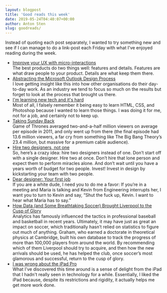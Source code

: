 ```yaml
---
layout: blogpost
title: 'Good reads this week'
date: 2019-05-24T04:40:07+00:00
author: Anton Sten
slug: goodreads/
---
```


Instead of quoting each post separately, I wanted to try something new and see if I can manage to do a link-post each Friday with what I've enjoyed reading during the week.

- [Improve your UX with micro-interactions](https://uxdesign.cc/improve-your-ux-with-micro-interactions-bd152445d8e5)<br />The best products do two things well: features and details. Features are what draw people to your product. Details are what keep them there.
- [Abstracting the Microsoft Outlook Design Process](https://medium.com/microsoft-design/abstracting-the-microsoft-outlook-design-process-ca811ea5053)<br />I love getting insight like this into how other organisations do their day-to-day work. As an industry we tend to focus so much on the results but forget to look at the process that brought us there.
- [I'm learning new tech and it's hard](https://automattic.design/2019/05/22/you-got-this/)<BR />Most of all, I falsely remember it being easy to learn HTML, CSS, and Photoshop because I wanted to learn those things. I was doing it for me, not for a job, and certainly not to keep up.
- [Taking Sunday Back](https://theoutline.com/post/7458/sunday-night-tv-is-over-game-of-thrones-the-sopranos-walking-dead?zd=1&zi=hhwgbfwa)<br />Game of Thrones averaged two-and-a-half million viewers on average per episode in 2011, and only went up from there (the final episode had 13.6 million viewers, a far cry from something like The Big Bang Theory’s 23.4 million, but massive for a premium cable audience).
- [Hire two designers, not one](http://bokardo.com/archives/hire-two-designers-not-one/)<br />So, here’s a crazy idea: hire two designers instead of one. Don’t start off with a single designer. Hire two at once. Don’t hire that lone person and expect them to perform miracles alone. And don’t wait until you have a years worth of budget for two people. Invest! Invest in design by kickstarting your team with two people.
- [Dear designer: Your first job](https://modus.medium.com/how-to-not-suck-at-your-first-design-job-5e8010f3fd7c)<br />If you are a white dude, I need you to do me a favor: If you’re in a meeting and Maria is talking and Kevin from Engineering interrupts her, I want you to turn to Kevin and say, “Shut the fuck up, Kevin. I want to hear what Maria has to say.”
- [How Data (and Some Breathtaking Soccer) Brought Liverpool to the Cusp of Glory](https://www.nytimes.com/2019/05/22/magazine/soccer-data-liverpool.html)<br />Analytics has famously influenced the tactics in professional baseball and basketball in recent years. Ultimately, it may have just as great an impact on soccer, which traditionally hasn’t relied on statistics to figure out much of anything. Graham, who earned a doctorate in theoretical physics at Cambridge, built his own database to track the progress of more than 100,000 players from around the world. By recommending which of them Liverpool should try to acquire, and then how the new arrivals should be used, he has helped the club, once soccer’s most glamorous and successful, return to the cusp of glory.
- [I was wrong about the iPad Pro](https://char.gd/blog/2019/i-was-wrong-about-the-ipad-pro)<br />What I've discovered this time around is a sense of delight from the iPad that I hadn't really seen in technology for a while. Essentially, I liked the iPad because, despite its restrictions and rigidity, it actually helps me get more work done. 
